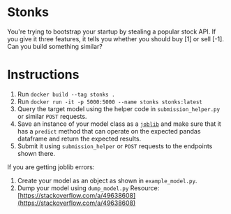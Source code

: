 # Stonks

You're trying to bootstrap your startup by stealing a popular stock API. If you give it three features, it tells you whether you should buy [1] or sell [-1]. Can you build something similar?

# Instructions
1. Run `docker build --tag stonks .`
2. Run `docker run -it -p 5000:5000 --name stonks stonks:latest`
3. Query the target model using the helper code in `submission_helper.py` or similar `POST` requests.
4. Save an instance of your model class as a [`joblib`](https://joblib.readthedocs.io/en/latest/persistence.html) and make sure that it has a `predict` method that can operate on the expected pandas dataframe and return the expected results.
5. Submit it using `submission_helper` or `POST` requests to the endpoints shown there.

If you are getting joblib errors:
1. Create your model as an object as shown in `example_model.py`.
2. Dump your model using `dump_model.py`
Resource: [https://stackoverflow.com/a/49638608](https://stackoverflow.com/a/49638608)

